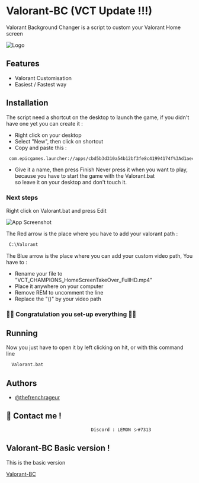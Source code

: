 
# Valorant-BC (VCT Update !!!)

Valorant Background Changer is a script to custom your Valorant Home screen


![Logo](https://online-hoster.000webhostapp.com/Images/../uploads/16613853261035934658815755422.png)


## Features

- Valorant Customisation
- Easiest / Fastest way


## Installation

The script need a shortcut on the desktop to launch the game, if you didn't have one yet
you can create it : 

- Right click on your desktop
- Select "New", then click on shortcut
- Copy and paste this : 
```bash
 com.epicgames.launcher://apps/cbd5b3d310a54b12bf3fe8c41994174f%3Ad1aec7fb384d4f98beb902d813bbae3c%3A602eb4abc8764c87b7f2607a1ef8c18e?action=launch&silent=true
```
- Give it a name, then press Finish
Never press it when you want to play, because you have to start the game with the Valorant.bat  
so leave it on your desktop and don't touch it.

### Next steps 

Right click on Valorant.bat and press Edit

![App Screenshot](https://online-hoster.000webhostapp.com/Images/../uploads/166138178620773165681799686669.png)


The Red arrow is the place where you have to add your valorant path :

```bash
 C:\Valorant
```

The Blue arrow is the place where you can add your custom video path, You have to :

- Rename your file to "VCT_CHAMPIONS_HomeScreenTakeOver_FullHD.mp4"
- Place it anywhere on your computer
- Remove REM to uncomment the line
- Replace the "()" by your video path

### 👏👏 Congratulation you set-up everything 👏👏
## Running

Now you just have to open it by left clicking on hit, or with this command line

```bash
  Valorant.bat
```


## Authors

- [@thefrenchrageur](https://github.com/TheFrenchRageur)


## 🔗 Contact me !
 
```bash
                                Discord : LEMON シ#7313
```


## Valorant-BC Basic version !
This is the basic version 

[Valorant-BC](https://github.com/TheFrenchRageur/Valorant-BC_VCT)
